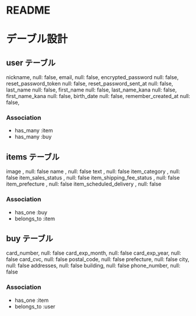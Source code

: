 # README

# デーブル設計

## user テーブル

nickname,              null: false, 
email,                 null: false, 
encrypted_password     null: false,
reset_password_token   null: false,
reset_password_sent_at null: false,
last_name              null: false,
first_name             null: false,
last_name_kana         null: false,
first_name_kana        null: false, 
birth_date             null: false,
remember_created_at    null: false,

### Association
- has_many :item
- has_many :buy

## items テーブル

image        , null: false
name         , null: false
text         , null: false
item_category           , null: false
item_sales_status       , null: false
item_shipping_fee_status         , null: false
item_prefecture         , null: false
item_scheduled_delivery          , null: false

### Association
- has_one :buy
- belongs_to :item

## buy テーブル

card_number,    null: false
card_exp_month, null: false
card_exp_year,  null: false
card_cvc,       null: false
postal_code,    null: false
prefecture,     null: false
city,           null: false
addresses,      null: false
building,       null: false
phone_number,   null: false

### Association
- has_one :item
- belongs_to :user
